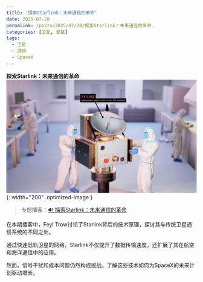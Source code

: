 ```yaml
---
title: '探索Starlink：未来通信的革命'
date: 2025-07-28
permalink: /posts/2025/07/28/探索Starlink：未来通信的革命
categories: [卫星, 星链]
tags:
  - 卫星
  - 通信
  - SpaceX
---
```


**探索Starlink：未来通信的革命**  
![卫星](/images/posts/卫星设计.PNG){: width="200" .optimized-image }


> 专题播客：[🔊 探索Starlink：未来通信的革命](https://monica.im/ai-podcast/share?id=54782347-f230-4d04-9319-3b1bbf43b165)

在本期播客中，Feyl Trow讨论了Starlink背后的技术原理，探讨其与传统卫星通信系统的不同之处。

通过快速低轨卫星的网络，Starlink不仅提升了数据传输速度，还扩展了其在航空和海洋通信中的应用。

然而，信号干扰和成本问题仍然构成挑战。了解这些技术如何为SpaceX的未来计划驱动增长。